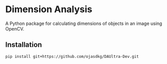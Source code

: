 # Dimension Analysis

A Python package for calculating dimensions of objects in an image using OpenCV.

## Installation

```bash
pip install git+https://github.com/ojasdkg/DAUltra-Dev.git

